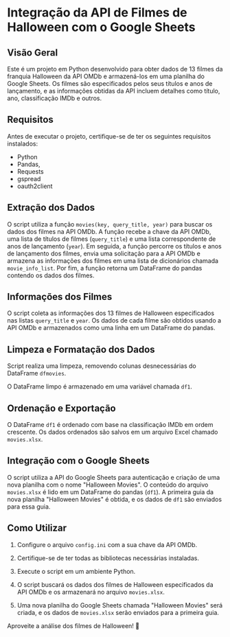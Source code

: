 # Integração da API de Filmes de Halloween com o Google Sheets

## Visão Geral

Este é um projeto em Python desenvolvido para obter dados de 13 filmes da franquia Halloween da API OMDb e armazená-los em uma planilha do Google Sheets. Os filmes são especificados pelos seus títulos e anos de lançamento, e as informações obtidas da API incluem detalhes como título, ano, classificação IMDb e outros.

## Requisitos

Antes de executar o projeto, certifique-se de ter os seguintes requisitos instalados:

- Python 
- Pandas,
- Requests
- gspread 
- oauth2client

## Extração dos Dados

O script utiliza a função `movies(key, query_title, year)` para buscar os dados dos filmes na API OMDb. A função recebe a chave da API OMDb, uma lista de títulos de filmes (`query_title`) e uma lista correspondente de anos de lançamento (`year`). Em seguida, a função percorre os títulos e anos de lançamento dos filmes, envia uma solicitação para a API OMDb e armazena as informações dos filmes em uma lista de dicionários chamada `movie_info_list`. Por fim, a função retorna um DataFrame do pandas contendo os dados dos filmes.

## Informações dos Filmes

O script coleta as informações dos 13 filmes de Halloween especificados nas listas `query_title` e `year`. Os dados de cada filme são obtidos usando a API OMDb e armazenados como uma linha em um DataFrame do pandas.

## Limpeza e Formatação dos Dados

Script realiza uma limpeza, removendo colunas desnecessárias do DataFrame `dfmovies`.

O DataFrame limpo é armazenado em uma variável chamada `df1`.

## Ordenação e Exportação

O DataFrame `df1` é ordenado com base na classificação IMDb em ordem crescente. Os dados ordenados são salvos em um arquivo Excel chamado `movies.xlsx`.

## Integração com o Google Sheets

O script utiliza a API do Google Sheets para autenticação e criação de uma nova planilha com o nome "Halloween Movies". O conteúdo do arquivo `movies.xlsx` é lido em um DataFrame do pandas (`df1`). A primeira guia da nova planilha "Halloween Movies" é obtida, e os dados de `df1` são enviados para essa guia.

## Como Utilizar

1. Configure o arquivo `config.ini` com a sua chave da API OMDb.

2. Certifique-se de ter todas as bibliotecas necessárias instaladas.

3. Execute o script em um ambiente Python.

4. O script buscará os dados dos filmes de Halloween especificados da API OMDb e os armazenará no arquivo `movies.xlsx`.

5. Uma nova planilha do Google Sheets chamada "Halloween Movies" será criada, e os dados de `movies.xlsx` serão enviados para a primeira guia.

Aproveite a análise dos filmes de Halloween! 🎃

